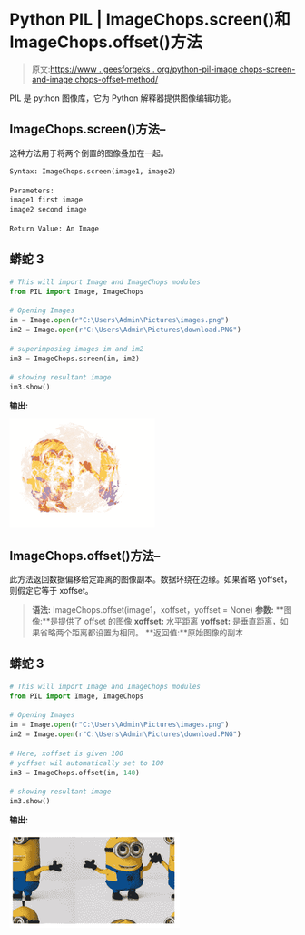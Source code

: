 # Python PIL | ImageChops.screen()和 ImageChops.offset()方法

> 原文:[https://www . geesforgeks . org/python-pil-image chops-screen-and-image chops-offset-method/](https://www.geeksforgeeks.org/python-pil-imagechops-screen-and-imagechops-offset-method/)

PIL 是 python 图像库，它为 Python 解释器提供图像编辑功能。

## ImageChops.screen()方法–

这种方法用于将两个倒置的图像叠加在一起。

```py
Syntax: ImageChops.screen(image1, image2)

Parameters:
image1 first image
image2 second image

Return Value: An Image
```

## 蟒蛇 3

```py
# This will import Image and ImageChops modules
from PIL import Image, ImageChops

# Opening Images
im = Image.open(r"C:\Users\Admin\Pictures\images.png")
im2 = Image.open(r"C:\Users\Admin\Pictures\download.PNG")

# superimposing images im and im2
im3 = ImageChops.screen(im, im2)

# showing resultant image
im3.show()
```

**输出:**

![](img/189b75e2bf7a8334a5313044b71fc01f.png)

## ImageChops.offset()方法–

此方法返回数据偏移给定距离的图像副本。数据环绕在边缘。如果省略 yoffset，则假定它等于 xoffset。

> **语法:** ImageChops.offset(image1，xoffset，yoffset = None)
> **参数:**
> **图像:**是提供了 offset 的图像
> **xoffset:** 水平距离
> **yoffset:** 是垂直距离，如果省略两个距离都设置为相同。
> **返回值:**原始图像的副本

## 蟒蛇 3

```py
# This will import Image and ImageChops modules
from PIL import Image, ImageChops

# Opening Images
im = Image.open(r"C:\Users\Admin\Pictures\images.png")
im2 = Image.open(r"C:\Users\Admin\Pictures\download.PNG")

# Here, xoffset is given 100
# yoffset wil automatically set to 100
im3 = ImageChops.offset(im, 140)

# showing resultant image
im3.show()
```

**输出:**

![](img/3216997cacdfe857e54b358b4fc63ef1.png)